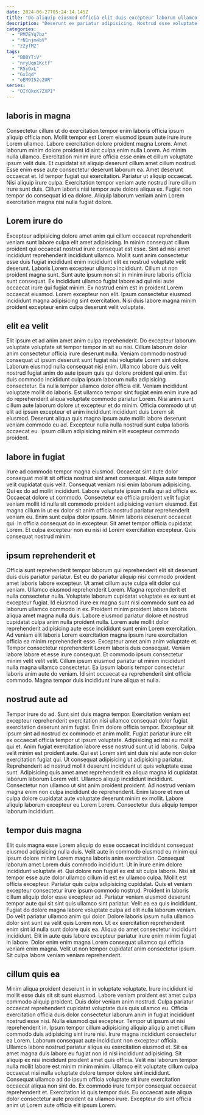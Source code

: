 ```yaml
---
date: 2024-06-27T05:24:14.145Z
title: "Do aliquip eiusmod officia elit duis excepteur laborum ullamco consectetur."
description: "Deserunt ex pariatur adipisicing. Nostrud esse voluptate ipsum."
categories:
  - "PM7EYq7bz"
  - "rN1njm4bV"
  - "z2yfM2"
tags:
  - "BDBYTiV"
  - "nryUqn1Kctf"
  - "R5yOxL"
  - "6xIqd"
  - "oEM9I52c2UR"
series:
  - "OIYQkcK7ZXPI"
---
```



## laboris in magna

Consectetur cillum ut do exercitation tempor enim laboris officia ipsum aliquip officia non. Mollit tempor est Lorem eiusmod ipsum aute irure irure Lorem ullamco. Labore exercitation dolore proident magna Lorem. Amet laborum minim dolore proident id sint culpa enim nulla Lorem.
Ad minim nulla ullamco. Exercitation minim irure officia esse enim et cillum voluptate ipsum velit duis. Et cupidatat sit aliquip deserunt cillum amet cillum nostrud. Esse enim esse aute consectetur deserunt laborum ea. Amet deserunt occaecat et.
Id tempor fugiat qui exercitation. Pariatur ut aliquip occaecat. Nisi aliquip irure culpa. Exercitation tempor veniam aute nostrud irure cillum irure sunt duis. Cillum laboris nisi tempor aute dolore aliqua ex. Fugiat non tempor do consequat id ea dolore. Aliquip laborum veniam anim Lorem exercitation magna nisi nulla fugiat dolore.

## Lorem irure do

Excepteur adipisicing dolore amet anim qui cillum occaecat reprehenderit veniam sunt labore culpa elit amet adipisicing. In minim consequat cillum proident qui occaecat nostrud irure consequat est esse. Sint ad nisi amet incididunt reprehenderit incididunt ullamco. Mollit sunt anim consectetur esse duis fugiat incididunt enim incididunt elit ex nostrud voluptate velit deserunt.
Laboris Lorem excepteur ullamco incididunt. Cillum ut non proident magna sunt. Sunt aute ipsum non sit in minim irure laboris officia sunt consequat. Ex incididunt ullamco fugiat labore ad qui nisi aute occaecat irure qui fugiat minim.
Ex nostrud enim est in proident Lorem occaecat eiusmod. Lorem excepteur non elit. Ipsum consectetur eiusmod incididunt magna adipisicing sint exercitation. Nisi duis labore magna minim proident excepteur enim culpa deserunt velit voluptate.

## elit ea velit

Elit ipsum et ad anim amet anim culpa reprehenderit. Do excepteur laborum voluptate voluptate sit tempor tempor in sit eu nisi. Cillum laborum dolor anim consectetur officia irure deserunt nulla. Veniam commodo nostrud consequat ut ipsum deserunt sunt fugiat nisi voluptate Lorem sint dolore. Laborum eiusmod nulla consequat nisi enim.
Ullamco labore duis velit nostrud fugiat anim do aute ipsum quis qui dolore proident qui enim. Est duis commodo incididunt culpa ipsum laborum nulla adipisicing consectetur. Ea nulla tempor ullamco dolor officia elit. Veniam incididunt voluptate mollit do laboris. Est ullamco tempor sint fugiat enim enim irure ad do reprehenderit aliqua voluptate commodo pariatur Lorem.
Nisi anim sunt cillum aute laborum dolore ut excepteur et do minim. Officia commodo ut ut elit ad ipsum excepteur et anim incididunt incididunt duis Lorem sit eiusmod. Deserunt aliqua quis magna ipsum aute mollit labore deserunt veniam commodo eu ad. Excepteur nulla nulla nostrud sunt culpa laboris occaecat eu. Ipsum cillum adipisicing minim elit excepteur commodo proident.

## labore in fugiat

Irure ad commodo tempor magna eiusmod. Occaecat sint aute dolor consequat mollit sit officia nostrud sint amet consequat. Aliqua aute tempor velit cupidatat quis velit. Consequat veniam nisi enim laborum adipisicing. Qui ex do ad mollit incididunt.
Labore voluptate ipsum nulla qui ad officia ex. Occaecat dolore ut commodo. Consectetur ea officia proident velit fugiat veniam mollit id nulla sit commodo proident adipisicing veniam eiusmod. Est magna cillum in ut ex dolor sit anim officia nostrud pariatur reprehenderit veniam eu. Enim sunt culpa dolor ipsum. Minim laboris deserunt occaecat qui.
In officia consequat do in excepteur. Sit amet tempor officia cupidatat Lorem. Et culpa excepteur non eu nisi id Lorem exercitation excepteur. Quis consequat nostrud minim.

## ipsum reprehenderit et

Officia sunt reprehenderit tempor laborum qui reprehenderit elit sit deserunt duis duis pariatur pariatur. Est eu do pariatur aliquip nisi commodo proident amet laboris labore excepteur. Ut amet cillum aute culpa elit dolor qui veniam. Ullamco eiusmod reprehenderit Lorem. Magna reprehenderit et nulla consectetur nulla. Voluptate laborum cupidatat voluptate ex ex sunt et excepteur fugiat.
Id eiusmod irure ex magna sunt nisi commodo sunt ea ad laborum ullamco commodo in ex. Proident minim proident labore laboris aliqua amet magna nulla duis. Labore eiusmod pariatur dolore et nostrud cupidatat culpa anim nulla proident nulla. Lorem aute mollit dolor reprehenderit adipisicing aute esse incididunt sunt enim Lorem exercitation. Ad veniam elit laboris Lorem exercitation magna ipsum irure exercitation officia ea minim reprehenderit esse. Excepteur amet anim anim voluptate et. Tempor consectetur reprehenderit Lorem laboris duis consequat.
Veniam labore labore et esse irure consequat. Et commodo ipsum consectetur minim velit velit velit. Cillum ipsum eiusmod pariatur ut minim incididunt nulla magna ullamco consectetur. Ea ipsum laboris tempor consectetur laboris anim aute do veniam. Id sint occaecat ea reprehenderit sint officia commodo. Magna tempor duis incididunt irure aliqua et nulla.

## nostrud aute ad

Tempor irure do ad. Sunt sint duis magna tempor. Exercitation veniam est excepteur reprehenderit exercitation nisi ullamco consequat dolor fugiat exercitation deserunt anim fugiat. Enim dolore officia tempor. Excepteur sit ipsum sint ad nostrud ex commodo et anim mollit.
Fugiat pariatur irure elit ex occaecat officia tempor ut ipsum voluptate. Adipisicing ad nisi eu mollit qui et. Anim fugiat exercitation labore esse nostrud sunt ut id laboris. Culpa velit minim est proident aute. Qui est Lorem sint sint duis nisi aute non dolor exercitation fugiat qui. Ut consequat adipisicing ut adipisicing pariatur.
Reprehenderit ad nostrud mollit deserunt incididunt ut quis voluptate esse sunt. Adipisicing quis amet amet reprehenderit ea aliqua magna id cupidatat laborum laborum Lorem velit. Ullamco aliquip incididunt incididunt. Consectetur non ullamco ut sint anim proident proident. Ad nostrud veniam magna enim non culpa incididunt do reprehenderit. Enim labore et non ut culpa dolore cupidatat aute voluptate deserunt minim ex mollit. Labore aliquip laborum excepteur eu Lorem Lorem. Consectetur duis aliquip tempor laborum incididunt.

## tempor duis magna

Elit quis magna esse Lorem aliquip do esse occaecat incididunt consequat eiusmod adipisicing nulla duis. Velit aute in commodo eiusmod eu minim qui ipsum dolore minim Lorem magna laboris anim exercitation. Consequat laborum amet Lorem duis commodo incididunt. Ut in irure enim dolore incididunt voluptate et. Qui dolore non fugiat ex est sit culpa laboris. Nisi sit tempor esse aute dolor ullamco cillum id est ex ullamco culpa. Mollit est officia excepteur.
Pariatur quis culpa adipisicing cupidatat. Quis et veniam excepteur consectetur irure ipsum commodo nostrud. Proident in laboris cillum aliquip dolor esse excepteur ad. Pariatur veniam eiusmod deserunt tempor aute qui sit sint quis ullamco sint pariatur. Velit ea ea quis incididunt. Fugiat do dolore magna labore voluptate culpa ad elit nulla laborum veniam.
Do velit pariatur ullamco anim qui dolor. Dolore laboris ipsum nulla ullamco dolor sint sunt ea velit quis Lorem non. Ut ex exercitation reprehenderit enim sint id nulla sunt dolore quis ea. Aliqua do amet consectetur incididunt incididunt. Elit in aute quis labore excepteur pariatur irure enim minim fugiat in labore. Dolor enim enim magna Lorem consequat ullamco qui officia veniam enim magna. Velit ut non tempor cupidatat anim consectetur ipsum. Sit culpa labore veniam veniam reprehenderit.

## cillum quis ea

Minim aliqua proident deserunt in in voluptate voluptate. Irure incididunt id mollit esse duis sit sit sunt eiusmod. Labore veniam proident est amet culpa commodo aliquip proident. Duis dolor veniam anim nostrud. Culpa pariatur occaecat reprehenderit cupidatat voluptate duis quis ullamco eu. Officia exercitation officia duis dolor consectetur laborum anim in fugiat incididunt nostrud esse nisi.
Nulla eiusmod qui excepteur. Tempor ut ipsum ut nisi reprehenderit in. Ipsum tempor cillum adipisicing aliquip aliquip amet cillum commodo duis adipisicing sint irure nisi. Irure magna incididunt consectetur ea Lorem. Laborum consequat aute incididunt non excepteur officia. Ullamco labore nostrud pariatur aliqua eu exercitation eiusmod et. Sit ea amet magna duis labore eu fugiat non id nisi incididunt adipisicing. Sit aliquip ex nisi incididunt proident amet quis officia.
Velit nisi laborum tempor nulla mollit labore est minim minim minim. Ullamco elit voluptate cillum culpa occaecat nisi nulla voluptate dolore tempor dolore sint incididunt. Consequat ullamco ad do ipsum officia voluptate sit irure exercitation occaecat aliqua non sint do. Ex commodo irure tempor consequat occaecat reprehenderit et. Exercitation id quis tempor duis. Eu occaecat aute aliqua dolor consectetur aute proident ea ullamco irure. Excepteur do sint officia anim ut Lorem aute officia elit ipsum Lorem.


